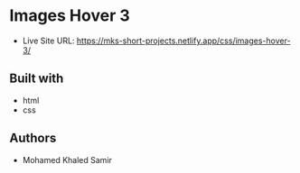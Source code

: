 # Images Hover 3

- Live Site URL: https://mks-short-projects.netlify.app/css/images-hover-3/

## Built with

- html
- css

## Authors

- Mohamed Khaled Samir
